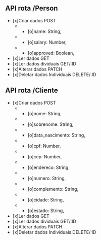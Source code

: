 ## API rota /Person
- [x]Criar dados POST
    - - [o]name: String,
    - - [o]salary: Number,
    - - [o]approved: Boolean,
- [x]Ler dados GET
- [x]Ler dados dividuais GET/:ID
- [x]Alterar dados PATCH
- [x]Deletar dados Individuais DELETE/:ID

## API rota /Cliente
- [x]Criar dados POST
    - - [o]nome: String,
    - - [o]sobrenome: String,
    - - [o]data_nascimento: String,
    - - [o]cpf: Number,
    - - [o]cep: Number,
    - - [o]endereco: String,
    - - [o]numero: String,
    - - [o]complemento: String,
    - - [o]cidade: String,
    - - [o]estado: String,
- [x]Ler dados GET
- [x]Ler dados dividuais GET/:ID
- [x]Alterar dados PATCH
- [x]Deletar dados Individuais DELETE/:ID